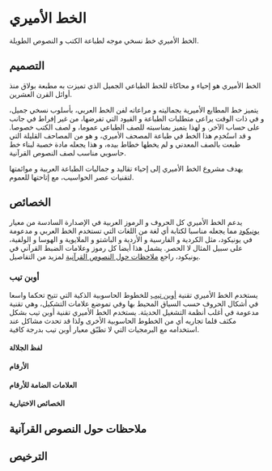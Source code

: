 الخط الأميري
===========

الخط الأميري خط نسخي موجه لطباعة الكتب و النصوص الطويلة.

التصميم
-------

الخط الأميري هو إحياء و محاكاة للخط الطباعي الجميل الذي تميزت به مطبعة بولاق منذ
أوائل القرن العشرين.

يتميز خط المطابع الأميرية بجماليته و مراعاته لفن الخط العربي، بأسلوب نسخي جميل،
و في ذات الوقت يراعى متطلبات الطباعة و القيود التي تفرضها، من غير إفراط في جانب
على حساب الآخر. و لهذا يتميز بمناسبته للصف الطباعي عموما، و لصف الكتب خصوصا.
و قد استُخدِم هذا الخط في طباعة المصحف الأميري، و هو من المصاحف القليلة التي طبعت
بالصف المعدني و لم يخطها خطاط بيده، و هذا يجعله مادة خصبة لبناء خط حاسوبي مناسب
لصف النصوص القرآنية.

يهدف مشروع الخط الأميري إلى إحياء تقاليد و جماليات الطباعة العربية و موائمتها
لتقنيات عصر الحواسيب، مع إتاحتها للعموم.

الخصائص
-------

يدعم الخط الأميري كل الحروف و الرموز العربية في الإصدارة السادسة من معيار
[يونيكود](http://unicode.org/versions/Unicode6.0.0) مما يجعله مناسبا لكتابة أي
لغة من اللغات التي تستخدم الخط العربي و مدعومة في يونيكود، مثل الكردية
و الفارسية و الأردية و الباشتو و الملايوية و الهوسا و الولفية، على سبيل المثال لا
الحصر. يشمل هذا أيضا كل رموز وعلامات الضبط القرآني في يونيكود، راجع [ملاحظات حول
النصوص القرآنية](#ملاحظات-حول-النصوص-القرآنية) لمزيد من التفاصيل.

### أوبن تيب ##

يستخدم الخط الأميري تقنية [أوبن تيب](http://ar.wikipedia.org/wiki/أوبن_تايب)
للخطوط الحاسوبية الذكية التي تتيح تحكما واسعا في أشكال الحروف حسب السياق المحيط
بها وفي تموضع علامات التشكيل، وهي تقنية مدعومة في أغلب أنظمة التشغيل الحديثة.
يستخدم الخط الأميري تقنية أوبن تيب بشكل مكثف قلما تجاريه أي من الخطوط الحاسوبية
الأخرى ولذا قد تحدث مشاكل عند استخدامه مع البرمجيات التي لا تطبّق معيار أوبن تيب
بدرجة كافية.

#### لفظ الجلالة ####

#### الأرقام ####

#### العلامات الضامة للأرقام ####

#### الخصائص الاختيارية ####

ملاحظات حول النصوص القرآنية
--------------------------

الترخيص
-------
